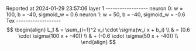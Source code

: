 Reported at 2024-01-29 23:57:06
layer 1 ------------------
neuron 0: w = 100, b = -40, sigmoid_w = 0.6
neuron 1: w = 50, b = -40, sigmoid_w = -0.6
Tex -------------------
$$
\begin{align}
L_1 & = \sum_{i=1}^2 v_i \cdot \sigma(w_i x + b_i) \\ 
& = (0.6 \cdot \sigma(100 x + -40)) \\
& + (-0.6 \cdot \sigma(50 x + -40)) \\
\end{align}
$$